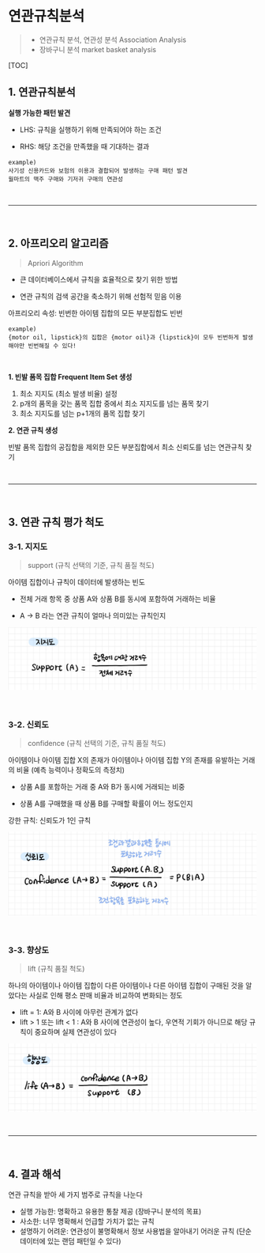 # 연관규칙분석

> - 연관규칙 분석, 연관성 분석 Association Analysis
> - 장바구니 분석 market basket analysis

[TOC]

## 1. 연관규칙분석

**실행 가능한 패턴 발견**

- LHS: 규칙을 실행하기 위해 만족되어야 하는 조건

- RHS: 해당 조건을 만족했을 때 기대하는 결과

```
example)
사기성 신용카드와 보험의 이용과 결합되어 발생하는 구매 패턴 발견
월마트의 맥주 구매와 기저귀 구매의 연관성
```

<br>

---

<br>

## 2. 아프리오리 알고리즘

> Apriori Algorithm

- 큰 데이터베이스에서 규칙을 효율적으로 찾기 위한 방법

- 연관 규칙의 검색 공간을 축소하기 위해 선험적 믿음 이용

아프리오리 속성: 빈번한 아이템 집합의 모든 부분집합도 빈번

```
example)
{motor oil, lipstick}의 집합은 {motor oil}과 {lipstick}이 모두 빈번하게 발생해야만 빈번해질 수 있다!
```

<br>

**1. 빈발 품목 집합 Frequent Item Set 생성**

1. 최소 지지도 (최소 발생 비율) 설정
2. p개의 품목을 갖는 품목 집합 중에서 최소 지지도를 넘는 품목 찾기
3. 최소 지지도를 넘는 p+1개의 품목 집합 찾기

**2. 연관 규칙 생성**

빈발 품목 집합의 공집합을 제외한 모든 부분집합에서 최소 신뢰도를 넘는 연관규칙 찾기

<br>

---

<br>

## 3. 연관 규칙 평가 척도

### 3-1. 지지도

> support (규칙 선택의 기준, 규칙 품질 척도)

아이템 집합이나 규칙이 데이터에 발생하는 빈도

- 전체 거래 항목 중 상품 A와 상품 B를 동시에 포함하여 거래하는 비율

- A -> B 라는 연관 규칙이 얼마나 의미있는 규칙인지

![KakaoTalk_20210801_174341447](./README.assets/KakaoTalk_20210801_174341447.jpg)

<br>

### 3-2. 신뢰도

> confidence (규칙 선택의 기준, 규칙 품질 척도)

아이템이나 아이템 집합 X의 존재가 아이템이나 아이템 집합 Y의 존재를 유발하는 거래의 비율 (예측 능력이나 정확도의 측정치)

- 상품 A를 포함하는 거래 중 A와 B가 동시에 거래되는 비중

- 상품 A를 구매했을 때 상품 B를 구매할 확률이 어느 정도인지

강한 규칙: 신뢰도가 1인 규칙

![KakaoTalk_20210801_174341447_01](./README.assets/KakaoTalk_20210801_174341447_01.jpg)

<br>

### 3-3. 향상도

> lift (규칙 품질 척도)

하나의 아이템이나 아이템 집합이 다른 아이템이나 다른 아이템 집합이 구매된 것을 알았다는 사실로 인해 평소 판매 비율과 비교하여 변화되는 정도

- lift = 1: A와 B 사이에 아무런 관계가 없다
- lift > 1 또는 lift < 1 : A와 B 사이에 연관성이 높다, 우연적 기회가 아니므로 해당 규칙이 중요하며 실제 연관성이 있다

![KakaoTalk_20210801_174341447_02](./README.assets/KakaoTalk_20210801_174341447_02.jpg)

<br>

---

<br>

## 4. 결과 해석

연관 규칙을 받아 세 가지 범주로 규칙을 나눈다

- 실행 가능한: 명확하고 유용한 통찰 제공 (장바구니 분석의 목표)
- 사소한: 너무 명확해서 언급할 가치가 없는 규칙
- 설명하기 어려운: 연관성이 불명확해서 정보 사용법을 알아내기 어러운 규칙 (단순 데이터에 있는 랜덤 패턴일 수 있다)
